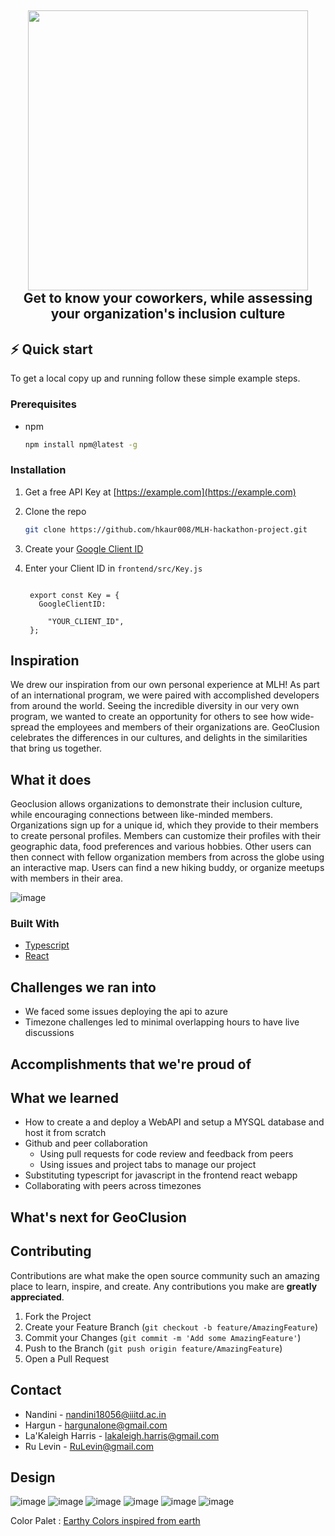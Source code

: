 
<h2 align="center">
  <img src="https://github.com/hkaur008/MLH-hackathon-project/blob/main/Geo%20(1).png" width="448px"/><br/>
  Get to know your coworkers, while assessing your organization's inclusion culture
</h2>

## ⚡️ Quick start

To get a local copy up and running follow these simple example steps.

### Prerequisites

* npm
  ```sh
  npm install npm@latest -g
  ```

### Installation

1. Get a free API Key at [https://example.com](https://example.com)
2. Clone the repo
   ```sh
   git clone https://github.com/hkaur008/MLH-hackathon-project.git
   ```
3. Create your [Google Client ID](https://developers.google.com/identity/gsi/web/guides/get-google-api-clientid)
  
4. Enter your Client ID in `frontend/src/Key.js`
   ```TS

    export const Key = {
      GoogleClientID: 

        "YOUR_CLIENT_ID",
    };
   ``` 
  
## Inspiration
We drew our inspiration from our own personal experience at MLH! As part of an international program, we were paired with accomplished developers from around the world. Seeing the incredible diversity in our very own program, we wanted to create an opportunity for others to see how wide-spread the employees and members of their organizations are. GeoClusion celebrates the differences in our cultures, and delights in the similarities that bring us together.

## What it does
Geoclusion allows organizations to demonstrate their inclusion culture, while encouraging connections between like-minded members. Organizations sign up for a unique id, which they provide to their members to create personal profiles. Members can customize their profiles with their geographic data, food preferences and various hobbies. Other users can then connect with fellow organization members from across the globe using an interactive map.  Users can find a new hiking buddy, or organize meetups with members in their area.

![image](https://user-images.githubusercontent.com/56452820/134598225-e940f8f4-f18a-4f2e-b67c-4a8df6b3c5ee.png)

### Built With

* [Typescript](https://www.typescriptlang.org/)
* [React](https://www.typescriptlang.org/docs/handbook/react.html)

## Challenges we ran into
* We faced some issues deploying the api to azure 
* Timezone challenges led to minimal overlapping hours to have live discussions  

## Accomplishments that we're proud of

## What we learned
- How to create a  and deploy a WebAPI and setup a MYSQL database and host it from scratch
- Github and peer collaboration 
    * Using pull requests for code review and feedback from peers
    * Using issues and project tabs to manage our project
- Substituting typescript for javascript in the frontend react webapp
- Collaborating with peers across timezones


## What's next for GeoClusion 







<!-- CONTRIBUTING -->
## Contributing

Contributions are what make the open source community such an amazing place to learn, inspire, and create. Any contributions you make are **greatly appreciated**.

1. Fork the Project
2. Create your Feature Branch (`git checkout -b feature/AmazingFeature`)
3. Commit your Changes (`git commit -m 'Add some AmazingFeature'`)
4. Push to the Branch (`git push origin feature/AmazingFeature`)
5. Open a Pull Request



<!-- CONTACT -->
## Contact

* Nandini - nandini18056@iiitd.ac.in
* Hargun - hargunalone@gmail.com
* La'Kaleigh Harris - lakaleigh.harris@gmail.com
* Ru Levin - RuLevin@gmail.com


## Design
![image](https://user-images.githubusercontent.com/56452820/134704215-2e38614e-0a49-4c22-b1d7-ee983359f416.png)
![image](https://user-images.githubusercontent.com/56452820/134704263-47f3e5de-91de-4b09-b26d-ca5e5e030347.png)
![image](https://user-images.githubusercontent.com/56452820/134704356-98df7f5e-2be5-48e7-9f42-0f8183353e82.png)
![image](https://user-images.githubusercontent.com/56452820/134704509-dcbe0946-1be7-480c-ab23-a9b52f3b51ae.png)
![image](https://user-images.githubusercontent.com/56452820/134704527-12b7cbbf-f89d-4d50-8335-359c28c81f08.png)
![image](https://user-images.githubusercontent.com/56452820/134704580-f5540387-631f-4cae-b074-b070a8e684cb.png)


Color Palet : [Earthy Colors inspired from earth](https://coolors.co/7871aa-122c34-f2fdff-6e9887-101935)




